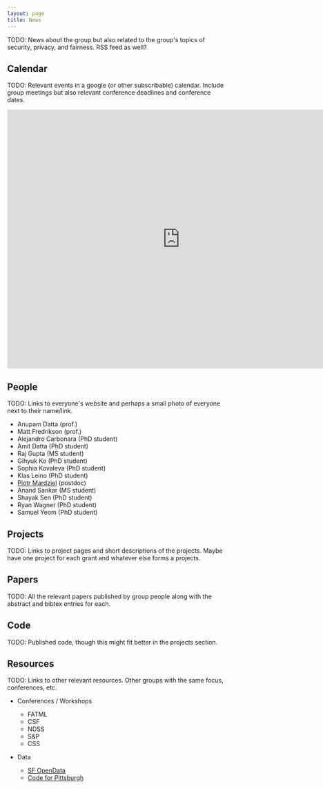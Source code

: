 ```yaml
---
layout: page
title: News
---
```


TODO: News about the group but also related to the group's topics of
security, privacy, and fairness. RSS feed as well?

## Calendar

TODO: Relevant events in a google (or other subscribable) calendar.
Include group meetings but also relevant conference deadlines and
conference dates.

<iframe
src="https://calendar.google.com/calendar/embed?showTitle=0&amp;showTabs=0&amp;showCalendars=0&amp;height=600&amp;wkst=1&amp;bgcolor=%23FFFFFF&amp;src=fuj58c65qid5ljt6bpi3cv2ei0%40group.calendar.google.com&amp;color=%235F6B02&amp;ctz=America%2FNew_York"
style="border-width:0" width="800" height="600" frameborder="0" scrolling="no"></iframe>

## People

TODO: Links to everyone's website and perhaps a small photo of
everyone next to their name/link.

* Anupam Datta (prof.)
* Matt Fredrikson (prof.)
* Alejandro Carbonara (PhD student)
* Amit Datta (PhD student)
* Raj Gupta (MS student)
* Gihyuk Ko (PhD student)
* Sophia Kovaleva (PhD student)
* Klas Leino (PhD student)
* [Piotr Mardziel](http://piotr.mardziel.com) (postdoc)
* Anand Sankar (MS student)
* Shayak Sen (PhD student)
* Ryan Wagner (PhD student)
* Samuel Yeom (PhD student)

## Projects

TODO: Links to project pages and short descriptions of the projects.
Maybe have one project for each grant and whatever else forms a projects.

## Papers

TODO: All the relevant papers published by group people along with the
abstract and bibtex entries for each.

## Code

TODO: Published code, though this might fit better in the projects
section.

## Resources

TODO: Links to other relevant resources. Other groups with the same
focus, conferences, etc.

* Conferences / Workshops
    * FATML
    * CSF
    * NDSS
    * S&P
    * CSS

* Data
    * [SF OpenData](https://data.sfgov.org)
    * [Code for Pittsburgh](http://codeforpittsburgh.github.io)
